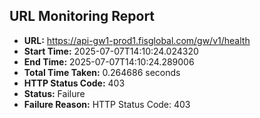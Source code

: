 ## URL Monitoring Report

- **URL:** https://api-gw1-prod1.fisglobal.com/gw/v1/health
- **Start Time:** 2025-07-07T14:10:24.024320
- **End Time:** 2025-07-07T14:10:24.289006
- **Total Time Taken:** 0.264686 seconds
- **HTTP Status Code:** 403
- **Status:** Failure
- **Failure Reason:** HTTP Status Code: 403
